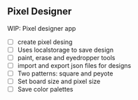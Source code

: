 ## Pixel Designer


WIP: Pixel designer app

- [ ] create pixel desing
- [ ] Uses localstorage to save design
- [ ] paint, erase and eyedropper tools
- [ ] import and export json files for designs
- [ ] Two patterns: square and peyote
- [ ] Set board size and pixel size
- [ ] Save color palettes
